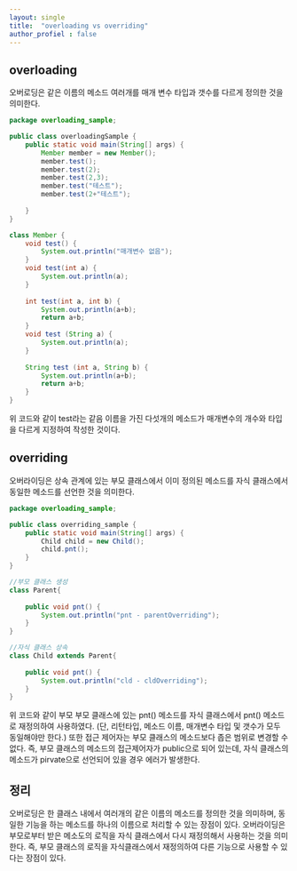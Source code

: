 ```yaml
---
layout: single
title:  "overloading vs overriding"
author_profiel : false
---
```


## overloading
오버로딩은 같은 이름의 메소드 여러개를 매개 변수 타입과 갯수를 다르게 정의한 것을 의미한다.


```java
package overloading_sample;

public class overloadingSample {
	public static void main(String[] args) {
		Member member = new Member();
		member.test();
		member.test(2);
		member.test(2,3);
		member.test("테스트");
		member.test(2+"테스트");
		
	}
}

class Member {
	void test() {
		System.out.println("매개변수 없음");
	}
	void test(int a) {
		System.out.println(a);
	}
	
	int test(int a, int b) {
		System.out.println(a+b);
		return a+b;
	}
	void test (String a) {
		System.out.println(a);
	}
	
	String test (int a, String b) {
		System.out.println(a+b);
		return a+b;
	}
}
```

위 코드와 같이 test라는 같음 이름을 가진 다섯개의 메소드가 매개변수의 개수와 타입을 다르게 지정하여 작성한 것이다.

## overriding
오버라이딩은 상속 관계에 있는 부모 클래스에서 이미 정의된 메소드를 자식 클래스에서 동일한 메소드를 선언한 것을 의미한다.

```java
package overloading_sample;

public class overriding_sample {
	public static void main(String[] args) {
		Child child = new Child();
		child.pnt();
	}
}

//부모 클래스 생성
class Parent{
	
	public void pnt() {
		System.out.println("pnt - parentOverriding");
	}
}

//자식 클래스 상속
class Child extends Parent{
	
	public void pnt() {
		System.out.println("cld - cldOverriding");
	}
}
```
위 코드와 같이 부모 부모 클래스에 있는 pnt() 메소드를 자식 클래스에서 pnt() 메소드로 재정의하여 사용하였다. 
(단, 리턴타입, 메소드 이름, 매개변수 타입 및 갯수가 모두 동일해야만 한다.)
또한 접근 제어자는 부모 클래스의 메소드보다 좁은 범위로 변경할 수 없다. 즉, 부모 클래스의 메소드의 접근제어자가 public으로 되어 있는데, 자식 클래스의 메소드가 pirvate으로 선언되어 있을 경우 에러가 발생한다.


## 정리
오버로딩은 한 클래스 내에서 여러개의 같은 이름의 메소드를 정의한 것을 의미하며, 동일한 기능을 하는 메소드를 하나의 이름으로 처리할 수 있는 장점이 있다.
오버라이딩은 부모로부터 받은 메소도의 로직을 자식 클래스에서 다시 재정의해서 사용하는 것을 의미한다. 즉, 부모 클래스의 로직을 자식클래스에서 재정의하여 다른 기능으로 사용할 수 있다는 장점이 있다.

